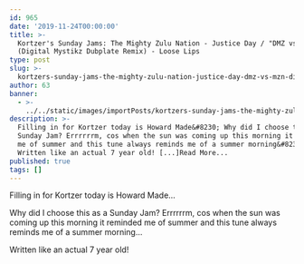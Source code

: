 ```yaml
---
id: 965
date: '2019-11-24T00:00:00'
title: >-
  Kortzer's Sunday Jams: The Mighty Zulu Nation - Justice Day / "DMZ vs MZN"
  (Digital Mystikz Dubplate Remix) - Loose Lips
type: post
slug: >-
  kortzers-sunday-jams-the-mighty-zulu-nation-justice-day-dmz-vs-mzn-digital-mystikz-dubplate-remix
author: 63
banner:
  - >-
    ../../static/images/importPosts/kortzers-sunday-jams-the-mighty-zulu-nation-justice-day-dmz-vs-mzn-digital-mystikz-dubplate-remix/image965.jpeg
description: >-
  Filling in for Kortzer today is Howard Made&#8230; Why did I choose this as a
  Sunday Jam? Errrrrrm, cos when the sun was coming up this morning it reminded
  me of summer and this tune always reminds me of a summer morning&#8230;
  Written like an actual 7 year old! [...]Read More...
published: true
tags: []
---
```

Filling in for Kortzer today is Howard Made…

Why did I choose this as a Sunday Jam? Errrrrrm, cos when the sun was coming up this morning it reminded me of summer and this tune always reminds me of a summer morning…

Written like an actual 7 year old!